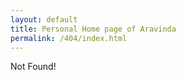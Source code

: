 ```yaml
---
layout: default
title: Personal Home page of Aravinda
permalink: /404/index.html
---
```

Not Found!
<script type="text/javascript">
  var PAGE = "404";
</script>
